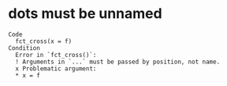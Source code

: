 # dots must be unnamed

    Code
      fct_cross(x = f)
    Condition
      Error in `fct_cross()`:
      ! Arguments in `...` must be passed by position, not name.
      x Problematic argument:
      * x = f

